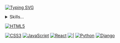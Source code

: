 [![Typing SVG](https://readme-typing-svg.demolab.com?font=Nabla&size=34&pause=1000&center=true&vCenter=true&width=435&lines=Hola%2C+mi+nombre+es+Max+%F0%9F%91%8B;Bienvenido+a+mi+perfil)](https://git.io/typing-svg)

<details>
  <summary>Skills...</summary>
</details>

[![HTML5][HTML5]][HTML5-url]

[![CSS3](https://img.shields.io/badge/CSS3-1572B6?style=plastic&logo=css3&logoColor=white)]()
[![JavaScript](https://img.shields.io/badge/JavaScript-F7DF1E?style=plastic&logo=javascript&logoColor=white)]()
[![React](https://img.shields.io/badge/React-20232A?style=plastic&logo=react&logoColor=61DAFB)]()
[![|](https://img.shields.io/badge/%7C-0d1117?style=flat-square)]()
[![Python](https://img.shields.io/badge/Python-14354C?style=plastic&logo=python&logoColor=white)]()
[![Django](https://img.shields.io/badge/Django-092E20?style=plastic&logo=django&logoColor=white)]()

[HTML5]: https://img.shields.io/badge/HTML5-000000?style=plastic&logo=html5&logoColor=E34F26
[HTML5-url]: https://developer.mozilla.org/es/docs/Web/HTML
